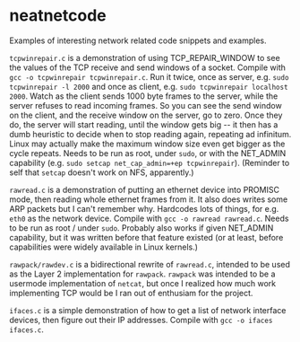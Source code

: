 # neatnetcode
Examples of interesting network related code snippets and examples.

`tcpwinrepair.c` is a demonstration of using TCP_REPAIR_WINDOW to see the values of the TCP receive and send windows of a socket. Compile with `gcc -o tcpwinrepair tcpwinrepair.c`. Run it twice, once as server, e.g. `sudo tcpwinrepair -l 2000` and once as client, e.g. `sudo tcpwinrepair localhost 2000`. Watch as the client sends 1000 byte frames to the server, while the server refuses to read incoming frames. So you can see the send window on the client, and the receive window on the server, go to zero. Once they do, the server will start reading, until the window gets big -- it then has a dumb heuristic to decide when to stop reading again, repeating ad infinitum. Linux may actually make the maximum window size even get bigger as the cycle repeats. Needs to be run as root, under `sudo`, or with the NET_ADMIN capability (e.g. `sudo setcap net_cap_admin=+ep tcpwinrepair`). (Reminder to self that `setcap` doesn't work on NFS, apparently.)

`rawread.c` is a demonstration of putting an ethernet device into PROMISC mode, then reading whole ethernet frames from it. It also does writes some ARP packets but I can't remember why. Hardcodes lots of things, for e.g. `eth0` as the network device. Compile with `gcc -o rawread rawread.c`. Needs to be run as root / under `sudo`. Probably also works if given NET_ADMIN capability, but it was written before that feature existed (or at least, before capabilities were widely available in Linux kernels.)

`rawpack/rawdev.c` is a bidirectional rewrite of `rawread.c`, intended to be used as the Layer 2 implementation for `rawpack`. `rawpack` was intended to be a usermode implementation of `netcat`, but once I realized how much work implementing TCP would be I ran out of enthusiam for the project.

`ifaces.c` is a simple demonstration of how to get a list of network interface devices, then figure out their IP addresses. Compile with `gcc -o ifaces ifaces.c`.
